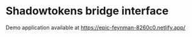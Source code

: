 # Shadowtokens bridge interface

Demo application available at https://epic-feynman-8260c0.netlify.app/
